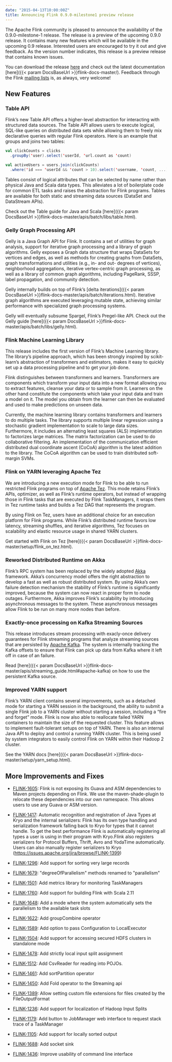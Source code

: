 ```yaml
---
date: "2015-04-13T10:00:00Z"
title: Announcing Flink 0.9.0-milestone1 preview release
---
```


The Apache Flink community is pleased to announce the availability of
the 0.9.0-milestone-1 release. The release is a preview of the
upcoming 0.9.0 release. It contains many new features which will be
available in the upcoming 0.9 release. Interested users are encouraged
to try it out and give feedback. As the version number indicates, this
release is a preview release that contains known issues.

You can download the release
[here](http://flink.apache.org/downloads.html#preview) and check out the
latest documentation
[here]({{< param DocsBaseUrl >}}flink-docs-master/). Feedback
through the Flink [mailing
lists](http://flink.apache.org/community.html#mailing-lists) is, as
always, very welcome!

## New Features

### Table API

Flink’s new Table API offers a higher-level abstraction for
interacting with structured data sources. The Table API allows users
to execute logical, SQL-like queries on distributed data sets while
allowing them to freely mix declarative queries with regular Flink
operators. Here is an example that groups and joins two tables:

```scala
val clickCounts = clicks
  .groupBy('user).select('userId, 'url.count as 'count)

val activeUsers = users.join(clickCounts)
  .where('id === 'userId && 'count > 10).select('username, 'count, ...)
```

Tables consist of logical attributes that can be selected by name
rather than physical Java and Scala data types. This alleviates a lot
of boilerplate code for common ETL tasks and raises the abstraction
for Flink programs. Tables are available for both static and streaming
data sources (DataSet and DataStream APIs).

Check out the Table guide for Java and Scala
[here]({{< param DocsBaseUrl >}}flink-docs-master/apis/batch/libs/table.html).

### Gelly Graph Processing API

Gelly is a Java Graph API for Flink. It contains a set of utilities
for graph analysis, support for iterative graph processing and a
library of graph algorithms. Gelly exposes a Graph data structure that
wraps DataSets for vertices and edges, as well as methods for creating
graphs from DataSets, graph transformations and utilities (e.g., in-
and out- degrees of vertices), neighborhood aggregations, iterative
vertex-centric graph processing, as well as a library of common graph
algorithms, including PageRank, SSSP, label propagation, and community
detection.

Gelly internally builds on top of Flink’s [delta
iterations]({{< param DocsBaseUrl >}}flink-docs-master/apis/batch/iterations.html). Iterative
graph algorithms are executed leveraging mutable state, achieving
similar performance with specialized graph processing systems.

Gelly will eventually subsume Spargel, Flink’s Pregel-like API. Check
out the Gelly guide
[here]({{< param DocsBaseUrl >}}flink-docs-master/apis/batch/libs/gelly.html).

### Flink Machine Learning Library

This release includes the first version of Flink’s Machine Learning
library. The library’s pipeline approach, which has been strongly
inspired by scikit-learn’s abstraction of transformers and estimators,
makes it easy to quickly set up a data processing pipeline and to get
your job done.

Flink distinguishes between transformers and learners. Transformers
are components which transform your input data into a new format
allowing you to extract features, cleanse your data or to sample from
it. Learners on the other hand constitute the components which take
your input data and train a model on it. The model you obtain from the
learner can then be evaluated and used to make predictions on unseen
data.

Currently, the machine learning library contains transformers and
learners to do multiple tasks. The library supports multiple linear
regression using a stochastic gradient implementation to scale to
large data sizes. Furthermore, it includes an alternating least
squares (ALS) implementation to factorizes large matrices. The matrix
factorization can be used to do collaborative filtering. An
implementation of the communication efficient distributed dual
coordinate ascent (CoCoA) algorithm is the latest addition to the
library. The CoCoA algorithm can be used to train distributed
soft-margin SVMs.

### Flink on YARN leveraging Apache Tez

We are introducing a new execution mode for Flink to be able to run
restricted Flink programs on top of [Apache
Tez](http://tez.apache.org). This mode retains Flink’s APIs,
optimizer, as well as Flink’s runtime operators, but instead of
wrapping those in Flink tasks that are executed by Flink TaskManagers,
it wraps them in Tez runtime tasks and builds a Tez DAG that
represents the program.

By using Flink on Tez, users have an additional choice for an
execution platform for Flink programs. While Flink’s distributed
runtime favors low latency, streaming shuffles, and iterative
algorithms, Tez focuses on scalability and elastic resource usage in
shared YARN clusters.

Get started with Flink on Tez
[here]({{< param DocsBaseUrl >}}flink-docs-master/setup/flink_on_tez.html).

### Reworked Distributed Runtime on Akka

Flink’s RPC system has been replaced by the widely adopted
[Akka](http://akka.io) framework. Akka’s concurrency model offers the
right abstraction to develop a fast as well as robust distributed
system. By using Akka’s own failure detection mechanism the stability
of Flink’s runtime is significantly improved, because the system can
now react in proper form to node outages. Furthermore, Akka improves
Flink’s scalability by introducing asynchronous messages to the
system. These asynchronous messages allow Flink to be run on many more
nodes than before.

### Exactly-once processing on Kafka Streaming Sources

This release introduces stream processing with exacly-once delivery
guarantees for Flink streaming programs that analyze streaming sources
that are persisted by [Apache Kafka](http://kafka.apache.org). The
system is internally tracking the Kafka offsets to ensure that Flink
can pick up data from Kafka where it left off in case of an failure.

Read
[here]({{< param DocsBaseUrl >}}flink-docs-master/apis/streaming_guide.html#apache-kafka)
on how to use the persistent Kafka source.

### Improved YARN support

Flink’s YARN client contains several improvements, such as a detached
mode for starting a YARN session in the background, the ability to
submit a single Flink job to a YARN cluster without starting a
session, including a “fire and forget” mode. Flink is now also able to
reallocate failed YARN containers to maintain the size of the
requested cluster. This feature allows to implement fault-tolerant
setups on top of YARN. There is also an internal Java API to deploy
and control a running YARN cluster. This is being used by system
integrators to easily control Flink on YARN within their Hadoop 2
cluster.

See the YARN docs
[here]({{< param DocsBaseUrl >}}flink-docs-master/setup/yarn_setup.html).

## More Improvements and Fixes

* [FLINK-1605](https://issues.apache.org/jira/browse/FLINK-1605):
  Flink is not exposing its Guava and ASM dependencies to Maven
  projects depending on Flink. We use the maven-shade-plugin to
  relocate these dependencies into our own namespace. This allows
  users to use any Guava or ASM version.

* [FLINK-1417](https://issues.apache.org/jira/browse/FLINK-1605):
Automatic recognition and registration of Java Types at Kryo and the
internal serializers: Flink has its own type handling and
serialization framework falling back to Kryo for types that it cannot
handle. To get the best performance Flink is automatically registering
all types a user is using in their program with Kryo.Flink also
registers serializers for Protocol Buffers, Thrift, Avro and YodaTime
automatically.  Users can also manually register serializers to Kryo
(https://issues.apache.org/jira/browse/FLINK-1399)

* [FLINK-1296](https://issues.apache.org/jira/browse/FLINK-1296): Add
  support for sorting very large records

* [FLINK-1679](https://issues.apache.org/jira/browse/FLINK-1679):
  "degreeOfParallelism" methods renamed to "parallelism"

* [FLINK-1501](https://issues.apache.org/jira/browse/FLINK-1501): Add
  metrics library for monitoring TaskManagers

* [FLINK-1760](https://issues.apache.org/jira/browse/FLINK-1760): Add
  support for building Flink with Scala 2.11

* [FLINK-1648](https://issues.apache.org/jira/browse/FLINK-1648): Add
  a mode where the system automatically sets the parallelism to the
  available task slots

* [FLINK-1622](https://issues.apache.org/jira/browse/FLINK-1622): Add
  groupCombine operator

* [FLINK-1589](https://issues.apache.org/jira/browse/FLINK-1589): Add
  option to pass Configuration to LocalExecutor

* [FLINK-1504](https://issues.apache.org/jira/browse/FLINK-1504): Add
  support for accessing secured HDFS clusters in standalone mode

* [FLINK-1478](https://issues.apache.org/jira/browse/FLINK-1478): Add
  strictly local input split assignment

* [FLINK-1512](https://issues.apache.org/jira/browse/FLINK-1512): Add
  CsvReader for reading into POJOs.

* [FLINK-1461](https://issues.apache.org/jira/browse/FLINK-1461): Add
  sortPartition operator

* [FLINK-1450](https://issues.apache.org/jira/browse/FLINK-1450): Add
  Fold operator to the Streaming api

* [FLINK-1389](https://issues.apache.org/jira/browse/FLINK-1389):
  Allow setting custom file extensions for files created by the
  FileOutputFormat

* [FLINK-1236](https://issues.apache.org/jira/browse/FLINK-1236): Add
  support for localization of Hadoop Input Splits

* [FLINK-1179](https://issues.apache.org/jira/browse/FLINK-1179): Add
  button to JobManager web interface to request stack trace of a
  TaskManager

* [FLINK-1105](https://issues.apache.org/jira/browse/FLINK-1105): Add
  support for locally sorted output

* [FLINK-1688](https://issues.apache.org/jira/browse/FLINK-1688): Add
  socket sink

* [FLINK-1436](https://issues.apache.org/jira/browse/FLINK-1436):
  Improve usability of command line interface
